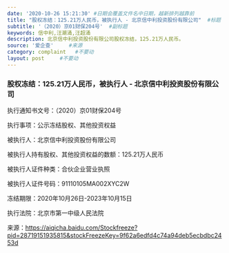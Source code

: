 ```yaml
---
date: '2020-10-26 15:21:30' #日期会覆盖文件名中日期，越新排列越靠前
title: "股权冻结：125.21万人民币，被执行人 - 北京信中利投资股份有限公司"  #标题
subtitle: '（2020）京01财保204号'  #副标题
keywords: 信中利,汪潮涌,汪超涌
description: 北京信中利投资股份有限公司股权冻结，125.21万人民币。
source: '爱企查'     #来源
category: complaint   #不要动
layout: post     #不要动
---
```


### 股权冻结：125.21万人民币，被执行人 - 北京信中利投资股份有限公司

执行通知书文号：（2020）京01财保204号	

执行事项：公示冻结股权、其他投资权益

被执行人：北京信中利投资股份有限公司	

被执行人持有股权、其他投资权益的数额：125.21万人民币

被执行人证件种类：合伙企业营业执照

被执行人证件号码：91110105MA002XYC2W

冻结期限：2020年10月26日-2023年10月15日

执行法院：北京市第一中级人民法院	

来源：https://aiqicha.baidu.com/Stockfreeze?pid=28719151935815&stockFreezeKey=9f62a6edfd4c74a94deb5ecbdbc2453d

